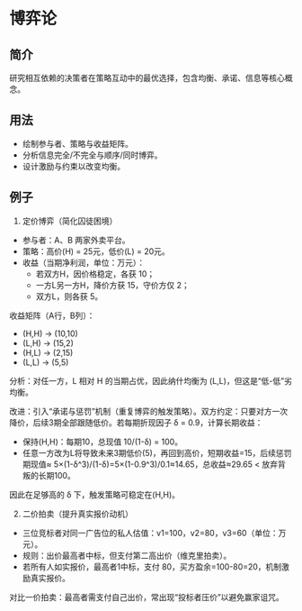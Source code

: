 # 博弈论

## 简介
研究相互依赖的决策者在策略互动中的最优选择，包含均衡、承诺、信息等核心概念。

## 用法
- 绘制参与者、策略与收益矩阵。
- 分析信息完全/不完全与顺序/同时博弈。
- 设计激励与约束以改变均衡。

## 例子
1) 定价博弈（简化囚徒困境）

- 参与者：A、B 两家外卖平台。
- 策略：高价(H) = 25元，低价(L) = 20元。
- 收益（当期净利润，单位：万元）：
  - 若双方H，因价格稳定，各获 10；
  - 一方L另一方H，降价方获 15，守价方仅 2；
  - 双方L，则各获 5。

收益矩阵（A行，B列）：

- (H,H) -> (10,10)
- (L,H) -> (15,2)
- (H,L) -> (2,15)
- (L,L) -> (5,5)

分析：对任一方，L 相对 H 的当期占优，因此纳什均衡为 (L,L)，但这是“低-低”劣均衡。

改进：引入“承诺与惩罚”机制（重复博弈的触发策略）。双方约定：只要对方一次降价，后续3期全部跟随低价。若每期折现因子 δ = 0.9，计算长期收益：

- 保持(H,H)：每期10，总现值 10/(1-δ) = 100。
- 任意一方改为L将导致未来3期低价(5)，再回到高价，短期收益=15，后续惩罚期现值≈ 5×(1-δ^3)/(1-δ)=5×(1-0.9^3)/0.1≈14.65，总收益≈29.65 < 放弃背叛的长期100。

因此在足够高的 δ 下，触发策略可稳定在(H,H)。

2) 二价拍卖（提升真实报价动机）

- 三位竞标者对同一广告位的私人估值：v1=100，v2=80，v3=60（单位：万元）。
- 规则：出价最高者中标，但支付第二高出价（维克里拍卖）。
- 若所有人如实报价，最高者1中标，支付 80，买方盈余=100-80=20，机制激励真实报价。

对比一价拍卖：最高者需支付自己出价，常出现“投标者压价”以避免赢家诅咒。
